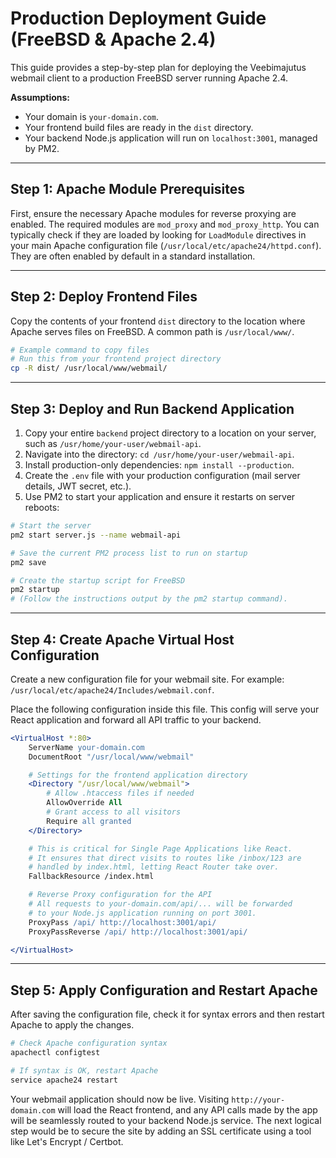 # Production Deployment Guide (FreeBSD & Apache 2.4)

This guide provides a step-by-step plan for deploying the Veebimajutus webmail client to a production FreeBSD server running Apache 2.4.

**Assumptions:**
*   Your domain is `your-domain.com`.
*   Your frontend build files are ready in the `dist` directory.
*   Your backend Node.js application will run on `localhost:3001`, managed by PM2.

---

## Step 1: Apache Module Prerequisites

First, ensure the necessary Apache modules for reverse proxying are enabled. The required modules are `mod_proxy` and `mod_proxy_http`. You can typically check if they are loaded by looking for `LoadModule` directives in your main Apache configuration file (`/usr/local/etc/apache24/httpd.conf`). They are often enabled by default in a standard installation.

---

## Step 2: Deploy Frontend Files

Copy the contents of your frontend `dist` directory to the location where Apache serves files on FreeBSD. A common path is `/usr/local/www/`.

```bash
# Example command to copy files
# Run this from your frontend project directory
cp -R dist/ /usr/local/www/webmail/
```

---

## Step 3: Deploy and Run Backend Application

1.  Copy your entire `backend` project directory to a location on your server, such as `/usr/home/your-user/webmail-api`.
2.  Navigate into the directory: `cd /usr/home/your-user/webmail-api`.
3.  Install production-only dependencies: `npm install --production`.
4.  Create the `.env` file with your production configuration (mail server details, JWT secret, etc.).
5.  Use PM2 to start your application and ensure it restarts on server reboots:

```bash
# Start the server
pm2 start server.js --name webmail-api

# Save the current PM2 process list to run on startup
pm2 save

# Create the startup script for FreeBSD
pm2 startup
# (Follow the instructions output by the pm2 startup command).
```

---

## Step 4: Create Apache Virtual Host Configuration

Create a new configuration file for your webmail site. For example: `/usr/local/etc/apache24/Includes/webmail.conf`.

Place the following configuration inside this file. This config will serve your React application and forward all API traffic to your backend.

```apache
<VirtualHost *:80>
    ServerName your-domain.com
    DocumentRoot "/usr/local/www/webmail"

    # Settings for the frontend application directory
    <Directory "/usr/local/www/webmail">
        # Allow .htaccess files if needed
        AllowOverride All
        # Grant access to all visitors
        Require all granted
    </Directory>

    # This is critical for Single Page Applications like React.
    # It ensures that direct visits to routes like /inbox/123 are
    # handled by index.html, letting React Router take over.
    FallbackResource /index.html

    # Reverse Proxy configuration for the API
    # All requests to your-domain.com/api/... will be forwarded
    # to your Node.js application running on port 3001.
    ProxyPass /api/ http://localhost:3001/api/
    ProxyPassReverse /api/ http://localhost:3001/api/

</VirtualHost>
```

---

## Step 5: Apply Configuration and Restart Apache

After saving the configuration file, check it for syntax errors and then restart Apache to apply the changes.

```bash
# Check Apache configuration syntax
apachectl configtest

# If syntax is OK, restart Apache
service apache24 restart
```

Your webmail application should now be live. Visiting `http://your-domain.com` will load the React frontend, and any API calls made by the app will be seamlessly routed to your backend Node.js service. The next logical step would be to secure the site by adding an SSL certificate using a tool like Let's Encrypt / Certbot.

